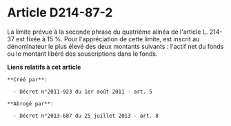 # Article D214-87-2

La limite prévue à la seconde phrase du quatrième alinéa de l'article L. 214-37 est fixée à 15 %. Pour l'appréciation de
cette limite, est inscrit au dénominateur le plus élevé des deux montants suivants : l'actif net du fonds ou le montant
libéré des souscriptions dans le fonds.

**Liens relatifs à cet article**

	**Créé par**:

	  - Décret n°2011-923 du 1er août 2011 - art. 5

	**Abrogé par**:

	  - Décret n°2013-687 du 25 juillet 2013 - art. 8
